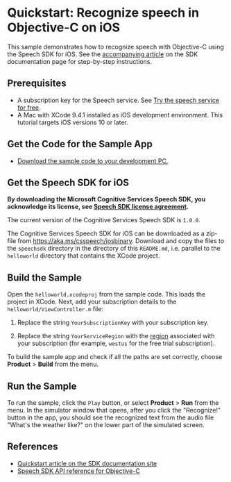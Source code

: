 # Quickstart: Recognize speech in Objective-C on iOS

This sample demonstrates how to recognize speech with Objective-C using the Speech SDK for iOS.
See the [accompanying article](https://docs.microsoft.com/azure/cognitive-services/speech-service/quickstart-objectivec-ios) on the SDK documentation page for step-by-step instructions.

## Prerequisites

* A subscription key for the Speech service. See [Try the speech service for free](https://docs.microsoft.com/azure/cognitive-services/speech-service/get-started).
* A Mac with XCode 9.4.1 installed as iOS development environment. This tutorial targets iOS versions 10 or later.

## Get the Code for the Sample App

* [Download the sample code to your development PC.](../../README.md#get-the-samples)

## Get the Speech SDK for iOS

**By downloading the Microsoft Cognitive Services Speech SDK, you acknowledge its license, see [Speech SDK license agreement](https://aka.ms/csspeech/license).**

The current version of the Cognitive Services Speech SDK is `1.0.0`.

The Cognitive Services Speech SDK for iOS can be downloaded as a zip-file from https://aka.ms/csspeech/iosbinary. Download and copy the files to the `speechsdk` directory in the directory of this `README.md`, i.e. parallel to the `helloworld` directory that contains the XCode project.

## Build the Sample

Open the `helloworld.xcodeproj` from the sample code.
This loads the project in XCode.
Next, add your subscription details to the `helloworld/ViewController.m` file:

1. Replace the string `YourSubscriptionKey` with your subscription key.

1. Replace the string `YourServiceRegion` with the [region](regions.md) associated with your subscription (for example, `westus` for the free trial subscription).

To build the sample app and check if all the paths are set correctly, choose **Product** > **Build** from the menu.

## Run the Sample

To run the sample, click the `Play` button, or select **Product** > **Run** from the menu.
In the simulator window that opens, after you click the "Recognize!" button in the app, you should see the recognized text from the audio file "What's the weather like?" on the lower part of the simulated screen.

## References

* [Quickstart article on the SDK documentation site](https://docs.microsoft.com/azure/cognitive-services/speech-service/quickstart-objectivec-ios)
* [Speech SDK API reference for Objective-C](https://aka.ms/csspeech/objectivecref)
